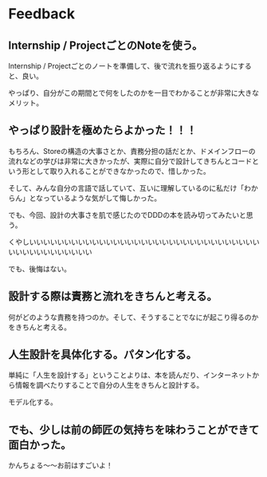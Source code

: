# Feedback

## Internship / ProjectごとのNoteを使う。

Internship / Projectごとのノートを準備して、後で流れを振り返るようにすると、良い。

やっぱり、自分がこの期間とで何をしたのかを一目でわかることが非常に大きなメリット。

## やっぱり設計を極めたらよかった！！！

もちろん、Storeの構造の大事さとか、責務分担の話だとか、ドメインフローの流れなどの学びは非常に大きかったが、実際に自分で設計してきちんとコードという形として取り入れることができなかったので、惜しかった。

そして、みんな自分の言語で話していて、互いに理解しているのに私だけ「わからん」となっているような気がして悔しかった。

でも、今回、設計の大事さを肌で感じたのでDDDの本を読み切ってみたいと思う。

くやしいいいいいいいいいいいいいいいいいいいいいいいいいいいいいいいいいいいいいいいいいいいいい

でも、後悔はない。

## 設計する際は責務と流れをきちんと考える。

何がどのような責務を持つのか。そして、そうすることでなにが起こり得るのかをきちんと考える。

## 人生設計を具体化する。パタン化する。

単純に「人生を設計する」ということよりは、本を読んだり、インターネットから情報を調べたりすることで自分の人生をきちんと設計する。

モデル化する。

## でも、少しは前の師匠の気持ちを味わうことができて面白かった。

かんちょる〜〜お前はすごいよ！
